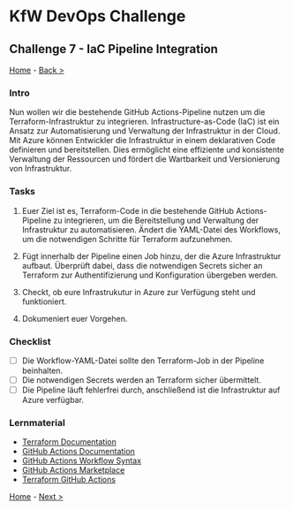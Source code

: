 # KfW DevOps Challenge

## Challenge 7 - IaC Pipeline Integration

[Home](../../README.md) - [Back >](../challenge06/README.md)

### Intro

Nun wollen wir die bestehende GitHub Actions-Pipeline nutzen um die Terraform-Infrastruktur zu integrieren. Infrastructure-as-Code (IaC) ist ein Ansatz zur Automatisierung und Verwaltung der Infrastruktur in der Cloud. Mit Azure können Entwickler die Infrastruktur in einem deklarativen Code definieren und bereitstellen. Dies ermöglicht eine effiziente und konsistente Verwaltung der Ressourcen und fördert die Wartbarkeit und Versionierung von Infrastruktur.


### Tasks

1. Euer Ziel ist es, Terraform-Code in die bestehende GitHub Actions-Pipeline zu integrieren, um die Bereitstellung und Verwaltung der Infrastruktur zu automatisieren. Ändert die YAML-Datei des Workflows, um die notwendigen Schritte für Terraform aufzunehmen.

2. Fügt innerhalb der Pipeline einen Job hinzu, der die Azure Infrastruktur aufbaut. Überprüft dabei, dass die notwendigen Secrets sicher an Terraform zur Authentifizierung und Konfiguration übergeben werden.

3. Checkt, ob eure Infrastrukutur in Azure zur Verfügung steht und funktioniert.

4. Dokumeniert euer Vorgehen.

### Checklist

- [ ] Die Workflow-YAML-Datei sollte den Terraform-Job in der Pipeline beinhalten.
- [ ] Die notwendigen Secrets werden an Terraform sicher übermittelt.
- [ ] Die Pipeline läuft fehlerfrei durch, anschließend ist die Infrastruktur auf Azure verfügbar.

### Lernmaterial

- [Terraform Documentation](https://www.terraform.io/docs/index.html)
- [GitHub Actions Documentation](https://docs.github.com/en/actions)
- [GitHub Actions Workflow Syntax](https://docs.github.com/en/actions/reference/workflow-syntax-for-github-actions)
- [GitHub Actions Marketplace](https://github.com/marketplace?type=actions)
- [Terraform GitHub Actions](https://github.com/marketplace?category=terraform)


[Home](../../README.md) - [Next >](../challenge08/README.md)
